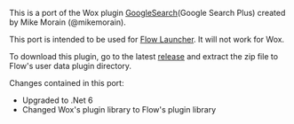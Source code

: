 This is a port of the Wox plugin [GoogleSearch](https://github.com/mikemorain/Wox.Plugin.GoogleSearch)(Google Search Plus) created by Mike Morain (@mikemorain).

This port is intended to be used for [Flow Launcher](https://github.com/Flow-Launcher/Flow.Launcher). It will not work for Wox.

To download this plugin, go to the latest [release](https://github.com/jjw24/Wox.Plugin.GoogleSearch/releases/latest) and extract the zip file to Flow's user data plugin directory.

Changes contained in this port:

- Upgraded to .Net 6
- Changed Wox's plugin library to Flow's plugin library